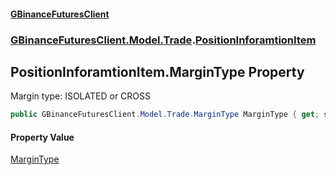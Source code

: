 #### [GBinanceFuturesClient](./index.md 'index')
### [GBinanceFuturesClient.Model.Trade](./GBinanceFuturesClient-Model-Trade.md 'GBinanceFuturesClient.Model.Trade').[PositionInforamtionItem](./GBinanceFuturesClient-Model-Trade-PositionInforamtionItem.md 'GBinanceFuturesClient.Model.Trade.PositionInforamtionItem')
## PositionInforamtionItem.MarginType Property
Margin type: ISOLATED or CROSS  
```csharp
public GBinanceFuturesClient.Model.Trade.MarginType MarginType { get; set; }
```
#### Property Value
[MarginType](./GBinanceFuturesClient-Model-Trade-MarginType.md 'GBinanceFuturesClient.Model.Trade.MarginType')  
